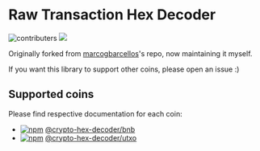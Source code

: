 # Raw Transaction Hex Decoder

![contributers](https://img.shields.io/github/contributors/zanost/crypto-hex-decoder) ![](https://img.shields.io/github/issues/zanost/crypto-hex-decoder)

Originally forked from [marcogbarcellos](https://github.com/marcogbarcellos/transaction-hex-decoder)'s repo, now maintaining it myself.

If you want this library to support other coins, please open an issue :)

## Supported coins

Please find respective documentation for each coin:

- [![npm](https://img.shields.io/npm/v/@zanost/bnb.svg)](https://www.npmjs.com/package/@zanost/bnb) [@crypto-hex-decoder/bnb](./packages/bnb)
- [![npm](https://img.shields.io/npm/v/@zanost/utxo.svg)](https://www.npmjs.com/package/@zanost/utxo) [@crypto-hex-decoder/utxo](./packages/utxo)
